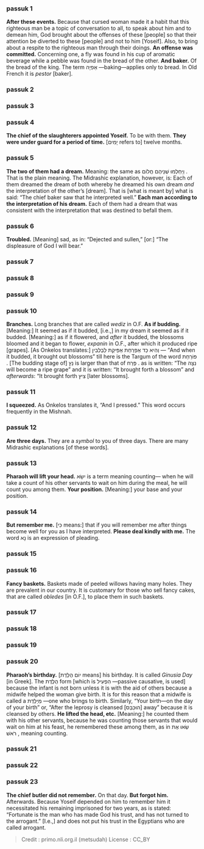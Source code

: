 
### passuk 1
<b>After these events.</b> Because that cursed woman made it a habit that this righteous man be a topic of conversation to all, to speak about him and to demean him, God brought about the offenses of these [people] so that their attention be diverted to these [people] and not to him [Yoseif]. Also, to bring about a respite to the righteous man through their doings. 
<b>An offense was committed.</b> Concerning one, a fly was found in his cup of aromatic beverage while a pebble was found in the bread of the other. 
<b>And baker.</b> Of the bread of the king. The term אַפִיָה —baking—applies only to bread. In Old French it is <i>pestor</i> [baker].

### passuk 2

### passuk 3

### passuk 4
<b>The chief of the slaughterers appointed Yoseif.</b> To be with them.
<b>They were under guard for a period of time.</b> [יָמִים refers to] twelve months.

### passuk 5
<b>The two of them had a dream.</b> Meaning: the same as וַיַחַלְמוּ שְׁנֵיהֶם חֲלוֹם . That is the plain meaning. The Midrashic explanation, however, is: Each of them dreamed the dream of both whereby he dreamed his own dream <i>and</i> the interpretation of the other’s [dream]. That is [what is meant by] what is said: “The chief baker saw that he interpreted well.” 
<b>Each man according to the interpretation of his dream.</b> Each of them had a dream that was consistent with the interpretation that was destined to befall them.

### passuk 6
<b>Troubled.</b> [Meaning] sad, as in: “Dejected and sullen,” [or:] “The displeasure of God I will bear.” 

### passuk 7

### passuk 8

### passuk 9

### passuk 10
<b>Branches.</b> Long branches that are called <i>wediz</i> in O.F.
<b>As if budding.</b> [Meaning:] It seemed as if it budded, 
[i.e.,] in my dream it seemed as if it budded. [Meaning:] as if it flowered, and <i>after</i> it budded, the blossoms bloomed and it began to flower, <i>expanin</i> in O.F., after which it produced ripe [grapes]. [As Onkelos translates:] וְהִיא כַד אַפְרַחַת אַפֵּיקַת לַבְלְבִין — “And when it budded, it brought out blossoms” till here is the Targum of the word פּוֹרַחַת . [The budding stage of] נֵץ is larger than that of פֶּרַח . as is written: “The נִצָה will become a ripe grape” and it is written: “It brought forth a blossom” and <i>afterwards</i>: “It brought forth צִיץ [later blossoms]. 

### passuk 11
<b>I squeezed.</b> As Onkelos translates it, “And I pressed.” This word occurs frequently in the Mishnah. 

### passuk 12
<b>Are three days.</b> They are a <i>symbol</i> to you of three days. There are many Midrashic explanations [of these words]. 

### passuk 13
<b>Pharaoh will lift your head.</b> יִשָׂא is a term meaning counting— when he will take a count of his other servants to wait on him during the meal, he will count you among them. 
<b>Your position.</b> [Meaning:] your base and your position.

### passuk 14
<b>But remember me.</b> [כִּי means:] that if you will remember me after things become well for you as I have interpreted.
<b>Please deal kindly with me.</b> The word נָא is an expression of pleading.

### passuk 15

### passuk 16
<b>Fancy baskets.</b> Baskets made of peeled willows having many holes. They are prevalent in our country. It is customary for those who sell fancy cakes, that are called <i>obledes</i> [in O.F.], to place them in such baskets. 

### passuk 17

### passuk 18

### passuk 19

### passuk 20
<b>Pharaoh’s birthday.</b> [יוֹם הֻלֶּדֶת means] his birthday. It is called <i>Ginusia Day</i> [in Greek]. The הֻלֶּדֶת form [which is הִפְעִיל —passive causative, is used] because the infant is not born unless it is with the aid of others because a midwife helped the woman give birth. It is for this reason that a midwife is called a מְיַלֶּדֶת —one who brings to birth. Similarly, “Your birth—on the day of your birth” or, “After the leprosy is cleansed [הוּכַּבֵּס] away” because it is cleansed by others. 
<b>He lifted the head, etc.</b> [Meaning:] he counted them with his other servants, because he was counting those servants that would wait on him at his feast, he remembered these among them, as in שְׂאוּ אֶת רֹאשׁ , meaning counting. 

### passuk 21

### passuk 22

### passuk 23
<b>The chief butler did not remember.</b> On that day. 
<b>But forgot him.</b> Afterwards. Because Yoseif depended on him to remember him it necessitated his remaining imprisoned for two years, as is stated: “Fortunate is the man who has made God his trust, and has not turned to the arrogant.” [I.e.,] and does not put his trust in the Egyptians who are called arrogant. 

>Credit : primo.nli.org.il (metsudah)
>License : CC_BY